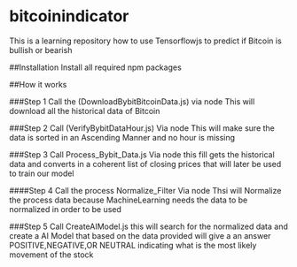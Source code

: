 # bitcoinindicator
This is a learning repository how to use Tensorflowjs to predict if Bitcoin is bullish or bearish

##Installation
Install all required npm packages

##How it works

###Step 1
Call the (DownloadBybitBitcoinData.js) via node
This will download all the historical data of Bitcoin

###Step 2
Call (VerifyBybitDataHour.js) Via node
This will make sure the data is sorted in an Ascending Manner and no hour is missing

###Step 3
Call Process_Bybit_Data.js Via node
this fill gets the historical data and converts in a coherent list of closing prices that will later be used to train our model

####Step 4
Call the process Normalize_Filter Via node
Thsi will Normalize the process data because MachineLearning needs the data to be normalized in order to be used

###Step 5
Call CreateAIModel.js this will search for the normalized data and create a AI Model that based on the data provided will give a an answer POSITIVE,NEGATIVE,OR NEUTRAL indicating what is the most likely movement of the stock